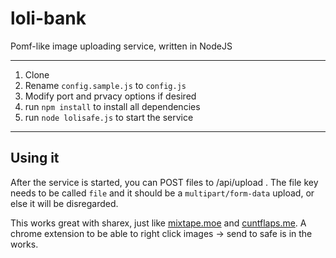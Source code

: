 # loli-bank
Pomf-like image uploading service, written in NodeJS

---
1. Clone
2. Rename `config.sample.js` to `config.js`
3. Modify port and prvacy options if desired
4. run `npm install` to install all dependencies
5. run `node lolisafe.js` to start the service

---
## Using it
After the service is started, you can POST files to /api/upload . The file key needs to be called `file` and it should be a `multipart/form-data` upload, or else it will be disregarded.

This works great with sharex, just like [mixtape.moe](https://mixtape.moe) and [cuntflaps.me](https://cuntflaps.me).
A chrome extension to be able to right click images -> send to safe is in the works.